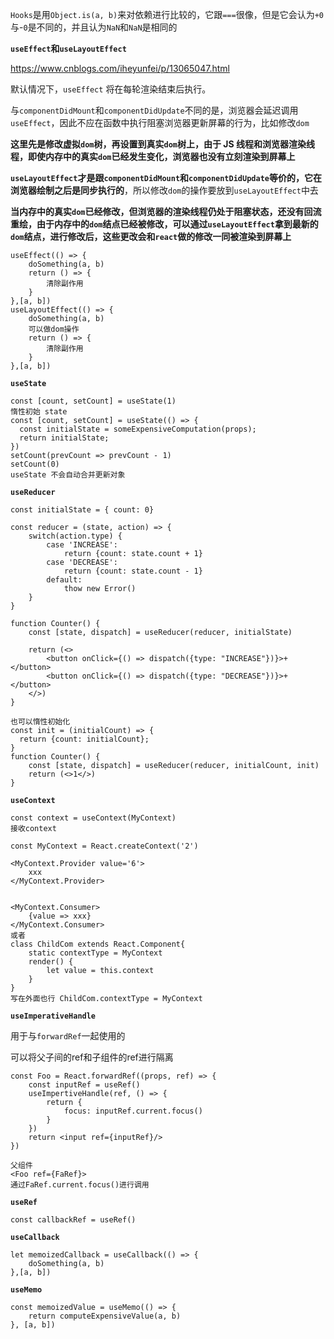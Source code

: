 `Hooks`是用`Object.is(a, b)`来对依赖进行比较的，它跟`===`很像，但是它会认为`+0`与-`0`是不同的，并且认为`NaN`和`NaN`是相同的



**`useEffect`和`useLayoutEffect`**

https://www.cnblogs.com/iheyunfei/p/13065047.html

默认情况下，`useEffect` 将在每轮渲染结束后执行。

与`componentDidMount`和`componentDidUpdate`不同的是，浏览器会延迟调用`useEffect`，因此不应在函数中执行阻塞浏览器更新屏幕的行为，比如修改`dom`



**这里先是修改虚拟`dom`树，再设置到真实`dom`树上，由于 JS 线程和浏览器渲染线程，即使内存中的真实`dom`已经发生变化，浏览器也没有立刻渲染到屏幕上**



**`useLayoutEffect`才是跟`componentDidMount`和`componentDidUpdate`等价的，它在浏览器绘制之后是同步执行的**，所以修改`dom`的操作要放到`useLayoutEffect`中去



**当内存中的真实`dom`已经修改，但浏览器的渲染线程仍处于阻塞状态，还没有回流重绘，由于内存中的`dom`结点已经被修改，可以通过`useLayoutEffect`拿到最新的`dom`结点，进行修改后，这些更改会和`react`做的修改一同被渲染到屏幕上**

```
useEffect(() => {
	doSomething(a, b)
	return () => {
		清除副作用
	}
},[a, b])
useLayoutEffect(() => {
	doSomething(a, b)
	可以做dom操作
	return () => {
		清除副作用
	}
},[a, b])
```



**`useState`**

```
const [count, setCount] = useState(1)
惰性初始 state
const [count, setCount] = useState(() => {
  const initialState = someExpensiveComputation(props);
  return initialState;
})
setCount(prevCount => prevCount - 1)
setCount(0)
useState 不会自动合并更新对象
```



**`useReducer`**

```
const initialState = { count: 0}

const reducer = (state, action) => {
	switch(action.type) {
		case 'INCREASE':
			return {count: state.count + 1}
		case 'DECREASE':
			return {count: state.count - 1}
		default:
			thow new Error()
	}
}

function Counter() {
	const [state, dispatch] = useReducer(reducer, initialState)
	
	return (<>
		<button onClick={() => dispatch({type: "INCREASE"})}>+</button>
		<button onClick={() => dispatch({type: "DECREASE"})}>+</button>
	</>)
}

也可以惰性初始化
const init = (initialCount) => {
  return {count: initialCount};
}
function Counter() {
	const [state, dispatch] = useReducer(reducer, initialCount, init)
	return (<>1</>)
}

```



**`useContext`**

```
const context = useContext(MyContext)
接收context
```

```
const MyContext = React.createContext('2')

<MyContext.Provider value='6'>
	xxx
</MyContext.Provider>


<MyContext.Consumer>
	{value => xxx}
</MyContext.Consumer>
或者
class ChildCom extends React.Component{
	static contextType = MyContext
	render() {
		let value = this.context
	}
}
写在外面也行 ChildCom.contextType = MyContext
```



**`useImperativeHandle`**

用于与`forwardRef`一起使用的

可以将父子间的ref和子组件的ref进行隔离

```
const Foo = React.forwardRef((props, ref) => {
	const inputRef = useRef()
	useImpertiveHandle(ref, () => {
		return {
			focus: inputRef.current.focus()
		}
	})
	return <input ref={inputRef}/>
})

父组件
<Foo ref={FaRef}>
通过FaRef.current.focus()进行调用
```



**`useRef`**

```
const callbackRef = useRef()
```





**`useCallback`**

```
let memoizedCallback = useCallback(() => {
	doSomething(a, b)
},[a, b])
```



**`useMemo`**

```
const memoizedValue = useMemo(() => {
	return computeExpensiveValue(a, b)
}, [a, b])
```













